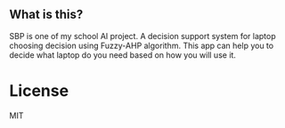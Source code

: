 ## What is this?

SBP is one of my school AI project. A decision support system for laptop choosing decision using Fuzzy-AHP algorithm. This app can help you to decide what laptop do you need based on how you will use it.

# License

MIT
